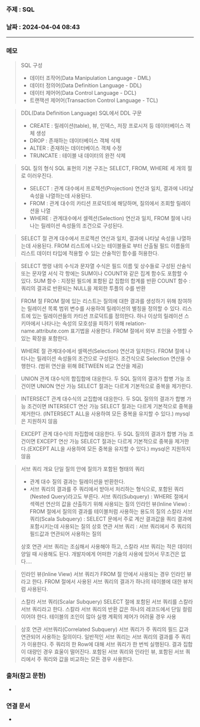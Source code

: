 ### 주제 : SQL

### 날짜 : 2024-04-04 08:43
----
### 메모
> SQL 구성
> 	- 데이터 조작어(Data Manipulation Language - DML)
> 	- 데이터 정의어(Data Definition Language - DDL)
> 	- 데이터 제어어(Data Control Language - DCL)
> 	- 트랜잭션 제어어(Transaction Control Language - TCL)

> DDL(Data Definition Language)
> SQL에서 DDL 구문
> 	- CREATE : 릴레이션(table), 뷰, 인덱스, 저장 프로시저 등 데이터베이스 객체 생성
> 	- DROP : 존재하는 데이터베이스 객체 삭제
> 	- ALTER : 존재하는 데이터베이스 객체 수정
> 	- TRUNCATE : 테이블 내 데이터의 완전 삭제

> SQL 질의 형식
> SQL 표현의 기본 구조는 SELECT, FROM, WHERE 세 개의 절로 이러우진다.
> 	- SELECT : 관계 대수에서 프로젝션(Projection) 연산과 일치, 결과에 나타날 속성을 나열하는데 사용된다.
> 	- FROM : 관계 대수의 카티션 프로덕트에 해당하며, 질의에서 조회할 릴레이션을 나열
> 	- WHERE : 관계대수에서  셀렉션(Selection) 연산과 일치, FROM 절에 나타나는 릴레이션 속성들의 조건으로 구성된다.

> SELECT 절
> 관계 대수에서 프로젝션 연산과 일치, 결과에 나타날 속성을 나열하는데 사용된다.
> FROM 리스트에 나오는 테이블들로 부터 산출될 필드 이름들의 리스트
> 데이터 타입에 적용할 수 있는 산술적인 함수를 허용한다.

> SELECT 명령 내의 수식과 문자열
> 수식은 필드 이름 및 상수들로 구성된 산술식 또는 문자열 서식
> 각 항에는 SUM이나 COUNT와 같은 집계 함수도 포함할 수 있다.
> SUM 함수 : 지정된 필드에 포함된 값 집합의 합계를 반환
> COUNT 함수 : 쿼리의 결과로 반환되는 NULL을 제외한 투플의 수를 반환

> FROM 절
> FROM 절에 있는 리스트는 질의에 대한 결과를 생성하기 위해 참여하는 릴레이션 목록
> 범위 변수를 사용하여 릴레이션의 별칭을 정의할 수 있다.
> 리스트에 있는 릴레이션들의 카티션 프로덕트를 정의한다.
> 하나 이상의 릴레이션 스키마에서 나타나는 속성의 모호성을 피하기 위해 relation-name.attribute.com 표기법을 사용한다.
> FROM 절에서 외부 조인을 수행할 수 있는 확장을 포함한다.

> WHERE 절
> 관계대수에서 셀렉션(Selection) 연산과 일치한다.
> FROM 절에 나타나는 릴레이션 속성들의 조건으로 구성된다.
> 조건식으로 Selection 연산을 수행한다. (범위 연산을 위해 BETWEEN 비교 연산을 제공)

> UNION
> 관계 대수식의 합집합에 대응한다.
> 두 SQL 질의의 결과가 합병 가능 조건이면 UNION 연산 가능
> SELECT 절과는 다르게 기본적으로 중복을 제가한다.

> INTERSECT
> 관계 대수식의 교집합에 대응한다.
> 두 SQL 질의의 결과가 합병 가능 조건이면 INTERSECT 연산 가능
> SELECT 절과는 다르게 기본적으로 중복을 제거한다. (INTERSECT ALL을 사용하여 모든 중복을 유지할 수 있다.)
> mysql은 지원하지 않음

> EXCEPT
> 관계 대수식의 차집합에 대응한다.
> 두 SQL 질의의 결과가 합병 가능 조건이면 EXCEPT 연산 가능
> SELECT 절과는 다르게 기본적으로 중복을 제거한다.(EXCEPT ALL을 사용하여 모든 중복을 유지할 수 있다.)
> mysql은 지원하지 않음

> 서브 쿼리 개요
> 단일 질의 안에 질의가 포함된 형태의 쿼리
> 	- 관계 대수 질의 결과는 릴레이션을 반환한다.
> 	- 서브 쿼리의 결과를 주 쿼리에서 받아서 처리하는 형식으로, 포함된 쿼리(Nested Query)라고도 부른다.
> 서브 쿼리(Subquery) : WHERE 절에서 섹렉션 연산의 값을 산출하기 위해 사용되는 질의
> 인라인 뷰(Inline View) : FROM 절에서 질의의 결과를 테이블처럼 사용하는 용도의 질의
> 스칼라 서브 쿼리(Scala Subquery) : SELECT 문에서 주로 계산 결과값을 쿼리 결과에 포함시키는데 사용되는 질의
> 상호 연관 서브 쿼리 : 서브 쿼리에서 주 쿼리의 필드값과 연관되어 사용하는 질의
> 
> 상호 연관 서브 쿼리는 조심해서 사용해야 하고, 스칼라 서브 쿼리는 적은 데이터 양일 때 사용해도 된다.
> 개발자에게 어떠한 기술의 사용에 있어서 무조건은 없다....

> 인라인 뷰(Inline View)
> 서브 쿼리가 FROM 절 안에서 사용되는 경우 인라인 뷰라고 한다.
> FROM 절에서 사용된 서브 쿼리의 결과가 하나의 테이블에 대한 뷰처럼 사용된다.

> 스칼라 서브 쿼리(Scalar Subquery)
> SELECT 절에 포함된 서브 쿼리를 스칼라 서브 쿼리라고 한다.
> 스칼라 서브 쿼리의 반환 값은 하나의 레코드에서 단일 컬럼이어야 한다.
> 테이블의 조인이 많아 실행 계획의 제어가 어려울 경우 사용

> 상호 연관 서브쿼리(Correlated Subquery)
> 서브 쿼리가 주 쿼리의 필드 값과 연관되어 사용하는 질의이다.
> 일반적인 서브 쿼리는 서브 쿼리의 결과를 주 쿼리가 이용한다.
> 주 쿼리의 한 Row에 대해 서브 쿼리가 한 번씩 실행된다.
> 결과 집합이 대량인 경우 효울이 떨어진다.
> 포함된 서브 쿼리와 인라인 뷰, 포함된 서브 쿼리에서 주 쿼리와 값을 비교하는 모든 경우 사용한다.

> 

### 출처(참고 문헌)
-

### 연결 문서
-
 